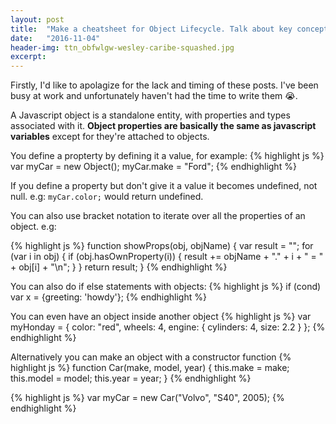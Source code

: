 ```yaml
---
layout: post
title:  "Make a cheatsheet for Object Lifecycle. Talk about key concepts, functions, and best practices."
date:   "2016-11-04"
header-img: ttn_obfwlgw-wesley-caribe-squashed.jpg
excerpt:
---
```


Firstly, I'd like to apolagize for the lack and timing of these posts. I've been busy at work and unfortunately haven't had the time to write them <emoji>😭</emoji>.

A Javascript object is a standalone entity, with properties and types associated with it. <strong>Object properties are basically the same as javascript variables</strong> except for they're attached to objects.

You define a propterty by defining it a value, for example:
{% highlight js %}
  var myCar = new Object();
  myCar.make = "Ford";
{% endhighlight %}

If you define a property but don't give it a value it becomes undefined, not null. e.g:
<code>myCar.color;</code> would return undefined.

You can also use bracket notation to iterate over all the properties of an object. e.g:

{% highlight js %}
  function showProps(obj, objName) {
    var result = "";
    for (var i in obj) {
      if (obj.hasOwnProperty(i)) {
        result += objName + "." + i + " = " + obj[i] + "\n";
      }
    }
    return result;
  }
{% endhighlight %}


You can also do if else statements with objects:
{% highlight js %}
  if (cond) var x = {greeting: 'howdy'};
{% endhighlight %}

You can even have an object inside another object
{% highlight js %}
  var myHonday = {
    color: "red",
    wheels: 4,
    engine: {
      cylinders: 4,
      size: 2.2
    }
  };
{% endhighlight %}

Alternatively you can make an object with a constructor function
{% highlight js %}
  function Car(make, model, year) {
    this.make = make;
    this.model = model;
    this.year = year;
  }
{% endhighlight %}

{% highlight js %}
  var myCar = new Car("Volvo", "S40", 2005);
{% endhighlight %}
